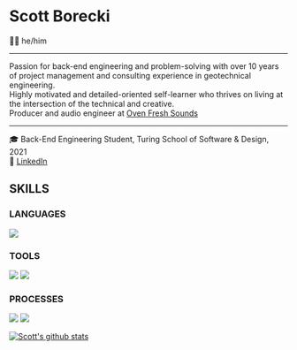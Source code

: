 # Scott Borecki
🙋‍♂️ he/him <br />

*** *** ***
Passion for back-end engineering and problem-solving with over 10 years of project management and consulting experience in geotechnical engineering. <br />
Highly motivated and detailed-oriented self-learner who thrives on living at the intersection of the technical and creative. <br />
Producer and audio engineer at [Oven Fresh Sounds](https://www.ovenfreshsounds.com/)
*** *** ***

🎓 Back-End Engineering Student, Turing School of Software & Design, 2021 <br/>
🔎 [LinkedIn](https://www.linkedin.com/in/scott-borecki/) </br>

## SKILLS
### LANGUAGES
<p>
  <img src="https://img.shields.io/badge/ruby%20-201E84.svg?&style=for-the-badge&logo=ruby&logoColor=white" />
</p>

### TOOLS 
<p>
  <img src="https://img.shields.io/badge/rspec%20-7119C2.svg?&style=for-the-badge&logo=rspec&logoColor=white" />
  <img src="https://img.shields.io/badge/Git%20-201E84.svg?&style=for-the-badge&logo=Git&logoColor=white" />
</p>

### PROCESSES
<p>
  <img src="https://img.shields.io/badge/OOP%20-2A42D0.svg?&style=for-the-badge&logo=OOP&logoColor=white" />
  <img src="https://img.shields.io/badge/TDD%20-B8189A.svg?&style=for-the-badge&logo=TDD&logoColor=white" />
</p>

[![Scott's github stats](https://github-readme-stats.vercel.app/api?username=scott-borecki)](https://github.com/scott-borecki/github-readme-stats)
